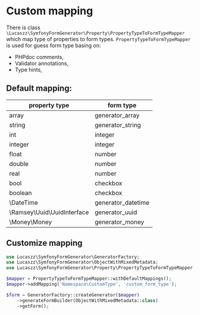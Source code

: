 # Custom mapping 

There is class `\Lucaszz\SymfonyFormGenerator\Property\PropertyTypeToFormTypeMapper` which map type of properties to form types.
`PropertyTypeToFormTypeMapper` is used for guess form type basing on:
 - PHPdoc comments,
 - Validator annotations,
 - Type hints,

## Default mapping:
| property type | form type |
|---|---|
| array | generator_array |
| string | generator_string |
| int | integer |
| integer | integer |
| float | number |
| double | number |
| real | number |
| bool | checkbox |
| boolean | checkbox |
| \DateTime | generator_datetime |
| \Ramsey\Uuid\UuidInterface | generator_uuid |
| \Money\Money | generator_money |

## Customize mapping
```php
use Lucaszz\SymfonyFormGenerator\GeneratorFactory;
use Lucaszz\SymfonyFormGenerator\ObjectWithMixedMetadata;
use Lucaszz\SymfonyFormGenerator\Property\PropertyTypeToFormTypeMapper;

$mapper = PropertyTypeToFormTypeMapper::withDefaultMappings();
$mapper->addMapping('Namespace\CustomType', 'custom_form_type');

$form = GeneratorFactory::createGenerator($mapper)
    ->generateFormBuilder(ObjectWithMixedMetadata::class)
    ->getForm();
```